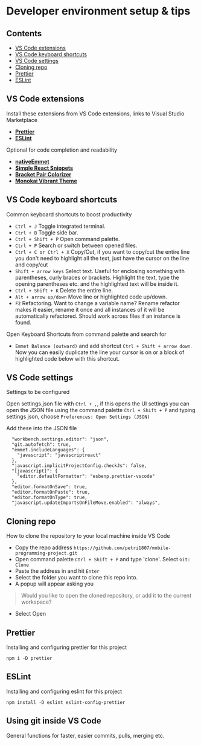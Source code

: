# Developer environment setup & tips

## Contents
- [VS Code extensions](#vs-code-extensions)
- [VS Code keyboard shortcuts](#vs-code-keyboard-shortcuts)
- [VS Code settings](#vs-code-settings)
- [Cloning repo](#cloning-repo)
- [Prettier](#prettier)
- [ESLint](#eslint)


## VS Code extensions
Install these extensions from VS Code extensions, links to Visual Studio Marketplace

- [**Prettier**](https://marketplace.visualstudio.com/items?itemName=esbenp.prettier-vscode)
- [**ESLint**](https://marketplace.visualstudio.com/items?itemName=dbaeumer.vscode-eslint)

Optional for code completion and readability

- [**nativeEmmet**](https://marketplace.visualstudio.com/items?itemName=SaugatMaharjan.nativeemmet)
- [**Simple React Snippets**](https://marketplace.visualstudio.com/items?itemName=burkeholland.simple-react-snippets)
- [**Bracket Pair Colorizer**](https://marketplace.visualstudio.com/items?itemName=CoenraadS.bracket-pair-colorizer)
- [**Monokai Vibrant Theme**](https://marketplace.visualstudio.com/items?itemName=s3gf4ult.monokai-vibrant)

## VS Code keyboard shortcuts
Common keyboard shortcuts to boost productivity

- `Ctrl + J` Toggle integrated terminal.
- `Ctrl + B` Toggle side bar.
- `Ctrl + Shift + P` Open command palette.
- `Ctrl + P` Search or switch between opened files.
- `Ctrl + C or Ctrl + X` Copy/Cut, if you want to copy/cut the entire line you don't need to highlight all the text, just have the cursor on the line and copy/cut
- `Shift + arrow keys` Select text. Useful for enclosing something with parentheses, curly braces or brackets. Highlight the text, type the opening parentheses etc. and the highlighted text will be inside it.
- `Ctrl + Shift + K` Delete the entire line.
- `Alt + arrow up/down` Move line or highlighted code up/down.
- `F2` Refactoring. Want to change a variable name? Rename refactor makes it easier, rename it once and all instances of it will be automatically refactored. Should work across files if an instance is found.

Open Keyboard Shortcuts from command palette and search for
- `Emmet Balance (outward)` and add shortcut `Ctrl + Shift + arrow down`. Now you can easily duplicate the line your cursor is on or a block of highlighted code below with this shortcut.

## VS Code settings
Settings to be configured

Open settings.json file with `Ctrl + ,`, if this opens the UI settings you can open the JSON file using the command palette `Ctrl + Shift + P` and typing settings json, choose `Preferences: Open Settings (JSON)`

Add these into the JSON file

```
  "workbench.settings.editor": "json",
  "git.autofetch": true,
  "emmet.includeLanguages": {
    "javascript": "javascriptreact"
  },
  "javascript.implicitProjectConfig.checkJs": false,
  "[javascript]": {
    "editor.defaultFormatter": "esbenp.prettier-vscode"
  },
  "editor.formatOnSave": true,
  "editor.formatOnPaste": true,
  "editor.formatOnType": true,
  "javascript.updateImportsOnFileMove.enabled": "always",
```

## Cloning repo
How to clone the repository to your local machine inside VS Code

- Copy the repo address `https://github.com/petri1807/mobile-programming-project.git`
- Open command palette `Ctrl + Shift + P` and type 'clone'. Select `Git: Clone`
- Paste the address in and hit `Enter`
- Select the folder you want to clone this repo into.
- A popup will appear asking you
> Would you like to open the cloned repository, or add it to the current workspace?
- Select Open


## Prettier
Installing and configuring prettier for this project

```npm i -D prettier```

## ESLint
Installing and configuring eslint for this project

```npm install -D eslint eslint-config-prettier```

## Using git inside VS Code
General functions for faster, easier commits, pulls, merging etc.
